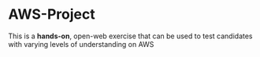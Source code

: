 # AWS-Project
This is a **hands-on**, open-web exercise that can be used to test candidates with varying levels of understanding on AWS

